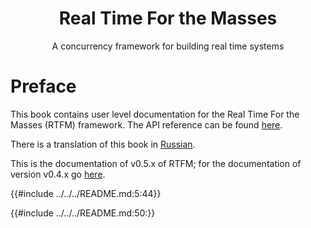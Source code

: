 <h1 align="center">Real Time For the Masses</h1>

<p align="center">A concurrency framework for building real time systems</p>

# Preface

This book contains user level documentation for the Real Time For the Masses
(RTFM) framework. The API reference can be found [here](../../api/).

There is a translation of this book in [Russian].

[Russian]: ../ru/index.html

This is the documentation of v0.5.x of RTFM; for the documentation of version
v0.4.x go [here](/0.4).

{{#include ../../../README.md:5:44}}

{{#include ../../../README.md:50:}}
